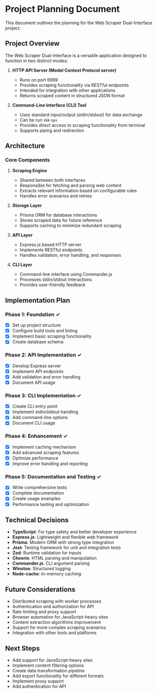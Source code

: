 # Project Planning Document

This document outlines the planning for the Web Scraper Dual-Interface project.

## Project Overview

The Web Scraper Dual-Interface is a versatile application designed to function in two distinct modes:

1. **HTTP API Server (Model Context Protocol server)**
   - Runs on port 6969
   - Provides scraping functionality via RESTful endpoints
   - Intended for integration with other applications
   - Returns scraped content in structured JSON format

2. **Command-Line Interface (CLI) Tool**
   - Uses standard input/output (stdin/stdout) for data exchange
   - Can be run via `npx`
   - Provides direct access to scraping functionality from terminal
   - Supports piping and redirection

## Architecture

### Core Components

1. **Scraping Engine**
   - Shared between both interfaces
   - Responsible for fetching and parsing web content
   - Extracts relevant information based on configurable rules
   - Handles error scenarios and retries

2. **Storage Layer**
   - Prisma ORM for database interactions
   - Stores scraped data for future reference
   - Supports caching to minimize redundant scraping

3. **API Layer**
   - Express.js based HTTP server
   - Implements RESTful endpoints
   - Handles validation, error handling, and responses

4. **CLI Layer**
   - Command-line interface using Commander.js
   - Processes stdin/stdout interactions
   - Provides user-friendly feedback

## Implementation Plan

### Phase 1: Foundation ✓
- [x] Set up project structure
- [x] Configure build tools and linting
- [x] Implement basic scraping functionality
- [x] Create database schema

### Phase 2: API Implementation ✓
- [x] Develop Express server
- [x] Implement API endpoints
- [x] Add validation and error handling
- [x] Document API usage

### Phase 3: CLI Implementation ✓
- [x] Create CLI entry point
- [x] Implement stdin/stdout handling
- [x] Add command-line options
- [x] Document CLI usage

### Phase 4: Enhancement ✓
- [x] Implement caching mechanism
- [x] Add advanced scraping features
- [x] Optimize performance
- [x] Improve error handling and reporting

### Phase 5: Documentation and Testing ✓
- [x] Write comprehensive tests
- [x] Complete documentation
- [x] Create usage examples
- [x] Performance testing and optimization

## Technical Decisions

- **TypeScript**: For type safety and better developer experience
- **Express.js**: Lightweight and flexible web framework
- **Prisma**: Modern ORM with strong type integration
- **Jest**: Testing framework for unit and integration tests
- **Zod**: Runtime validation for inputs
- **Cheerio**: HTML parsing and manipulation
- **Commander.js**: CLI argument parsing
- **Winston**: Structured logging
- **Node-cache**: In-memory caching

## Future Considerations

- Distributed scraping with worker processes
- Authentication and authorization for API
- Rate limiting and proxy support
- Browser automation for JavaScript-heavy sites
- Content extraction algorithms improvement
- Support for more complex scraping scenarios
- Integration with other tools and platforms

## Next Steps

- Add support for JavaScript-heavy sites
- Implement content filtering options
- Create data transformation pipeline
- Add export functionality for different formats
- Implement proxy support
- Add authentication for API
